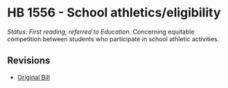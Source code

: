 # HB 1556 - School athletics/eligibility
*Status: First reading, referred to Education.*
Concerning equitable competition between students who participate in school athletic activities.

## Revisions
* [Original Bill](1/)